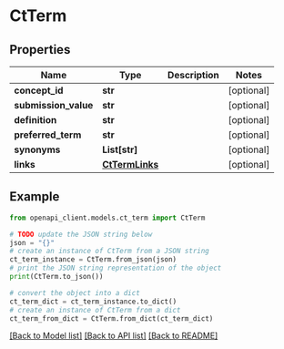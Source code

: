 # CtTerm


## Properties

Name | Type | Description | Notes
------------ | ------------- | ------------- | -------------
**concept_id** | **str** |  | [optional] 
**submission_value** | **str** |  | [optional] 
**definition** | **str** |  | [optional] 
**preferred_term** | **str** |  | [optional] 
**synonyms** | **List[str]** |  | [optional] 
**links** | [**CtTermLinks**](CtTermLinks.md) |  | [optional] 

## Example

```python
from openapi_client.models.ct_term import CtTerm

# TODO update the JSON string below
json = "{}"
# create an instance of CtTerm from a JSON string
ct_term_instance = CtTerm.from_json(json)
# print the JSON string representation of the object
print(CtTerm.to_json())

# convert the object into a dict
ct_term_dict = ct_term_instance.to_dict()
# create an instance of CtTerm from a dict
ct_term_from_dict = CtTerm.from_dict(ct_term_dict)
```
[[Back to Model list]](../README.md#documentation-for-models) [[Back to API list]](../README.md#documentation-for-api-endpoints) [[Back to README]](../README.md)


